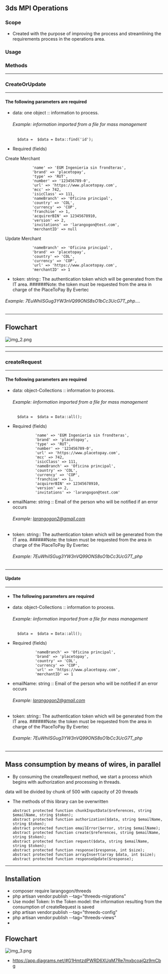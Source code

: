 ## 3ds MPI Operations

### Scope

 - Created with the purpose of improving the process and streamlining the requirements process in the operations area.

### Usage
### Methods
________________________________________________________
### CreateOrUpdate
________________________________________________________
#### The following parameters are required
- data: one object :: information to process.
  ###### Example: information imported from a file for mass management

        $data =  $data = Data::find('id');
- Required (fields)

Create Merchant

                'name' => 'EGM Ingenieria sin frondteras',
                'brand' => 'placetopay',
                'type' => 'RUT',
                'number' => '123456789-0',
                'url' => 'https://www.placetopay.com',
                'mcc' => 742,
                'isicClass' => 111,
                'nameBranch' => 'Oficina principal',
                'country' => 'COL',
                'currency' => 'COP',
                'franchise' => 1,
                'acquirerBIN' => 12345678910,
                'version' => 2,
                'invitations' => 'larangogon@test.com',
                'merchantID' => null

Update Merchant

                'nameBranch' => 'Oficina principal',
                'brand' => 'placetopay',
                'country' => 'COL',
                'currency' => 'COP',
                'url' => 'https://www.placetopay.com',
                'merchantID' => 1

               

- token: string:: The authentication token which will be generated from the IT area.
######Note: the token must be requested from the area in charge of the PlaceToPay By Evertec
###### Example: 7EuWhiISGug3YW3nVQ99ONS8sO1bCc3UcG7T_php....

__________________________________________________
## Flowchart

![img_2.png](img_2.png)
______________________________________________________
___________________________________________________________
### createRequest
______________________________________________

#### The following parameters are required
- data: object-Collections :: information to process.
    ###### Example: iinformation imported from a file for mass management

        $data =  $data = Data::all();

- Required (fields)

                'name' => 'EGM Ingenieria sin frondteras',
                'brand' => 'placetopay',
                'type' => 'RUT',
                'number' => '123456789-0',
                'url' => 'https://www.placetopay.com',
                'mcc' => 742,
                'isicClass' => 111,
                'nameBranch' => 'Oficina principal',
                'country' => 'COL',
                'currency' => 'COP',
                'franchise' => 1,
                'acquirerBIN' => 12345678910,
                'version' => 2,
                'invitations' => 'larangogon@test.com'
           

- emailName: string :: Email of the person who will be notified if an error occurs
    ###### Example: larangogon2@gmail.com
- token: string:: The authentication token which will be generated from the IT area.
  ######Note: the token must be requested from the area in charge of the PlaceToPay By Evertec
    ###### Example: 7EuWhiISGug3YW3nVQ99ONS8sO1bCc3UcG7T_php


_________________________________________________________________
#### Update
________________________________________________________
- #### The following parameters are required
- data: object-Collections :: information to process.
  ###### Example: iinformation imported from a file for mass management

        $data =  $data = Data::all();

- Required (fields)

                'nameBranch' => 'Oficina principal',
                'brand' => 'placetopay',
                'country' => 'COL',
                'currency' => 'COP',
                'url' => 'https://www.placetopay.com',
                'merchantID' => 1

- emailName: string :: Email of the person who will be notified if an error occurs
  ###### Example: larangogon2@gmail.com
- token: string:: The authentication token which will be generated from the IT area.
  ######Note: the token must be requested from the area in charge of the PlaceToPay By Evertec
  ###### Example: 7EuWhiISGug3YW3nVQ99ONS8sO1bCc3UcG7T_php


__________________________________

## Mass consumption by means of wires, in parallel 

- By consuming the createRequest method, we start a process which begins with authorization and processing in threads.

data will be divided by chunk of 500 with capacity of 20 threads

- The methods of this library can be overwritten


      abstract protected function chunkInputData($references, string $emailName, string $token);
      abstract protected function authorization($data, string $emailName, string $token);
      abstract protected function emailError($error, string $emailName);
      abstract protected function create($references, string $emailName, string $token);
      abstract protected function request($data, string $emailName, string $token);
      abstract protected function response($response, int $size);
      abstract protected function arrayInsert(array $data, int $size);
      abstract protected function responseUpdate($response);
    


_______________________________________________

## Installation

* composer require larangogon/threeds
* php artisan vendor:publish --tag="threeds-migrations"
* Use model Token: In the Token model: the information resulting from the consumption of createRequest is saved
* php artisan vendor:publish --tag="threeds-config"
* php artisan vendor:publish --tag="threeds-views"
* 
      

## Flowchart

![img_3.png](img_3.png)

* https://app.diagrams.net/#G1HmtzdPWRD6XUqM7Re7mxbcoajQz9mCbg

